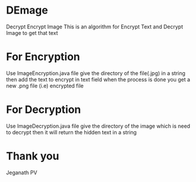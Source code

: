 # DEmage
Decrypt Encrypt Image
This is an algorithm for Encrypt Text and Decrypt Image to get that text


# For Encryption
Use ImageEncryption.java file
give the directory of the file(.jpg) in a string
then add the text to encrypt in text field
when the process is done you get a new .png file (i.e) encrypted file

# For Decryption
Use ImageDecryption.java file
give the directory of the image which is need to decrypt
then it will return the hidden text in a string


# Thank you
Jeganath PV
